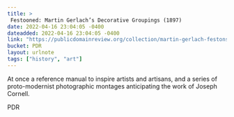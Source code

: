 ```yaml
---
title: > 
 Festooned: Martin Gerlach’s Decorative Groupings (1897)
date: 2022-04-16 23:04:05 -0400
dateadded: 2022-04-16 23:04:05 -0400
link: "https://publicdomainreview.org/collection/martin-gerlach-festons"
bucket: PDR
layout: urlnote
tags: ["history", "art"]
--- 
```

At once a reference manual to inspire artists and artisans, and a series of proto-modernist photographic montages anticipating the work of Joseph Cornell.
 <!-- end excerpt --> 
<div class='bucket'><a class='internal-link' src='_notes/buckets/PDR'>PDR</a></div> 
